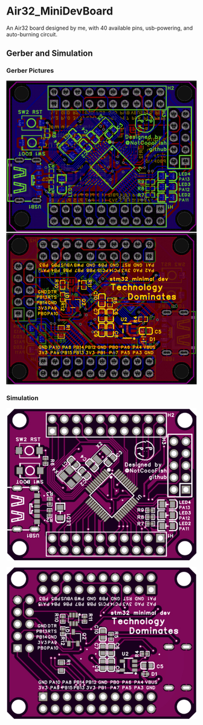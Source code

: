 # Air32_MiniDevBoard
An Air32 board designed by me, with 40 available pins, usb-powering, and auto-burning circuit.

## Gerber and Simulation

### Gerber Pictures

<img src="./src/front1.jpg" alt="gerber_front" width="570" />

<img src="./src/back1.jpg" alt="gerber_back" width="570" />

### Simulation

![simulation_front](./src/front2.jpg)

![simulation_back](./src/back2.jpg)




